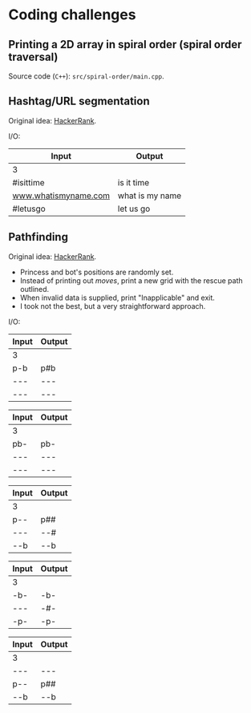 # Coding challenges

## Printing a 2D array in spiral order (spiral order traversal)

Source code (`C++`): `src/spiral-order/main.cpp`.

## Hashtag/URL segmentation

Original idea: [HackerRank](https://www.hackerrank.com/challenges/url-hashtag-segmentation).

I/O:

| Input | Output |
--------|---------
| 3 | |
| #isittime | is it time |
| www.whatismyname.com | what is my name |
| #letusgo | let us go |

## Pathfinding

Original idea: [HackerRank](https://www.hackerrank.com/challenges/saveprincess).

* Princess and bot's positions are randomly set.
* Instead of printing out *moves*, print a new grid with the rescue path outlined.
* When invalid data is supplied, print "Inapplicable" and exit.
* I took not the best, but a very straightforward approach.

I/O:

| Input | Output |
--------|---------
| 3     |        |
| p-b   | p#b    |
| ---   | ---    |
| ---   | ---    |

| Input | Output |
--------|--------|
| 3     |        |
| pb-   | pb-    |
| ---   | ---    |
| ---   | ---    |

| Input | Output |
--------|--------|
| 3     |        |
| p--   | p##    |
| ---   | --#    |
| --b   | --b    |

| Input | Output |
--------|--------|
| 3     |        |
| -b-   | -b-    |
| ---   | -#-    |
| -p-   | -p-    |

| Input | Output |
--------|--------|
| 3     |        |
| ---   | ---    |
| p--   | p##    |
| --b   | --b    |
